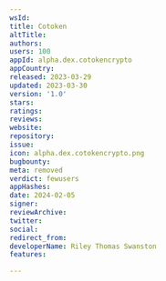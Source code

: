 ```yaml
---
wsId: 
title: Cotoken
altTitle: 
authors: 
users: 100
appId: alpha.dex.cotokencrypto
appCountry: 
released: 2023-03-29
updated: 2023-03-30
version: '1.0'
stars: 
ratings: 
reviews: 
website: 
repository: 
issue: 
icon: alpha.dex.cotokencrypto.png
bugbounty: 
meta: removed
verdict: fewusers
appHashes: 
date: 2024-02-05
signer: 
reviewArchive: 
twitter: 
social: 
redirect_from: 
developerName: Riley Thomas Swanston
features: 

---
```


